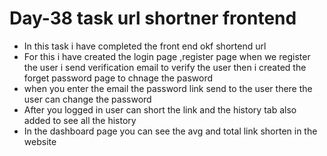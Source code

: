 <h1>Day-38 task url shortner frontend </h1>

<ul>

<li>In this task i have completed the front end okf shortend url  </li>
<li> For this i have created the login page ,register page when we register the user i send verification email to verify the user then i created the forget password page to chnage the pasword </li>
<li>when you enter the email the password link send to the user there the user can change the password  </li>
<li> After you logged in user can short the link and the history tab also added to see all the history </li>
<li> In the dashboard page you can see the avg and total link shorten in the website </li>

</ul>
